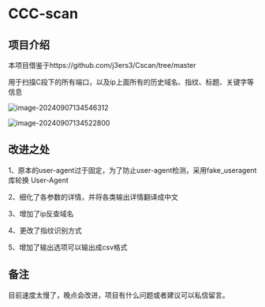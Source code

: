 # CCC-scan

## 项目介绍

本项目借鉴于https://github.com/j3ers3/Cscan/tree/master

用于扫描C段下的所有端口，以及ip上面所有的历史域名、指纹、标题、关键字等信息

![image-20240907134546312](C:\Users\Administrator\AppData\Roaming\Typora\typora-user-images\image-20240907134546312.png)

![image-20240907134522800](C:\Users\Administrator\AppData\Roaming\Typora\typora-user-images\image-20240907134522800.png)

## 改进之处



1、原本的user-agent过于固定，为了防止user-agent检测，采用fake_useragent 库轮换 User-Agent

2、细化了各参数的详情，并将各类输出详情翻译成中文

3、增加了ip反查域名

4、更改了指纹识别方式

5、增加了输出选项可以输出成csv格式

## 备注

目前速度太慢了，晚点会改进，项目有什么问题或者建议可以私信留言。